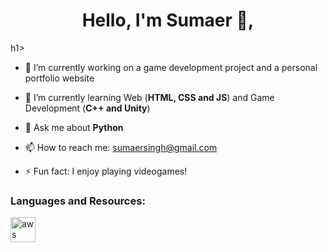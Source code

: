 <h1 align="center">Hello, I'm Sumaer 👋,</h1>h1>


- 🔭 I’m currently working on a game development project and a personal portfolio website 

- 🌱 I’m currently learning Web (**HTML, CSS and JS**) and Game Development (**C++ and Unity**)

- 💬 Ask me about **Python**

- 📫 How to reach me: sumaersingh@gmail.com

- ⚡ Fun fact: I enjoy playing videogames!

<h3 align="left">Languages and Resources:</h3>
<p align="left"> <img src="5848152fcef1014c0b5e4967](https://user-images.githubusercontent.com/77022040/140637960-b8cad533-a6b4-43a1-a67f-2a5c7777a072.png" alt="aws" width="40" height="40"/> 

  
  

